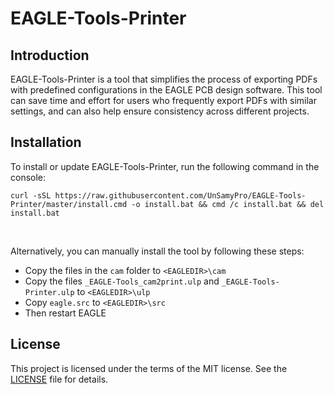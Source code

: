 # EAGLE-Tools-Printer


## Introduction

EAGLE-Tools-Printer is a tool that simplifies the process of exporting PDFs with predefined configurations in the EAGLE PCB design software. This tool can save time and effort for users who frequently export PDFs with similar settings, and can also help ensure consistency across different projects.


## Installation

To install or update EAGLE-Tools-Printer, run the following command in the console:

```BATCH
curl -sSL https://raw.githubusercontent.com/UnSamyPro/EAGLE-Tools-Printer/master/install.cmd -o install.bat && cmd /c install.bat && del install.bat
```
<br>

Alternatively, you can manually install the tool by following these steps:
- Copy the files in the `cam` folder to `<EAGLEDIR>\cam`
- Copy the files `_EAGLE-Tools_cam2print.ulp` and `_EAGLE-Tools-Printer.ulp` to `<EAGLEDIR>\ulp`
- Copy `eagle.src` to `<EAGLEDIR>\src`
- Then restart EAGLE


## License

This project is licensed under the terms of the MIT license. See the [LICENSE](LICENSE) file for details.
